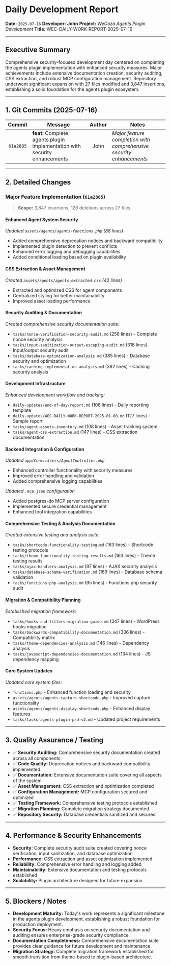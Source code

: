 # Daily Development Report

**Date:** `2025-07-16`
**Developer:** **John**
**Project:** *WeCoza Agents Plugin Development*
**Title:** WEC-DAILY-WORK-REPORT-2025-07-16

---

## Executive Summary

Comprehensive security-focused development day centered on completing the agents plugin implementation with enhanced security measures. Major achievements include extensive documentation creation, security auditing, CSS extraction, and robust MCP configuration management. Repository underwent significant expansion with 27 files modified and 3,847 insertions, establishing a solid foundation for the agents plugin ecosystem.

---

## 1. Git Commits (2025-07-16)

|   Commit  | Message                                         | Author | Notes                                                                  |
| :-------: | ----------------------------------------------- | :----: | ---------------------------------------------------------------------- |
| `61a2885` | **feat:** Complete agents plugin implementation with security enhancements |  John  | *Major feature completion with comprehensive security enhancements* |

---

## 2. Detailed Changes

### Major Feature Implementation (`61a2885`)

> **Scope:** 3,847 insertions, 126 deletions across 27 files

#### **Enhanced Agent System Security**

*Updated `assets/agents/agents-functions.php` (88 lines)*

* Added comprehensive deprecation notices and backward compatibility
* Implemented plugin detection to prevent conflicts
* Enhanced error logging and debugging capabilities
* Added conditional loading based on plugin availability

#### **CSS Extraction & Asset Management**

*Created `assets/agents/agents-extracted.css` (42 lines)*

* Extracted and optimized CSS for agent components
* Centralized styling for better maintainability
* Improved asset loading performance

#### **Security Auditing & Documentation**

*Created comprehensive security documentation suite:*

* `tasks/nonce-verification-security-audit.md` (256 lines) - Complete nonce security analysis
* `tasks/input-sanitization-output-escaping-audit.md` (318 lines) - Input/output security audit
* `tasks/database-optimization-analysis.md` (385 lines) - Database security and optimization
* `tasks/caching-implementation-analysis.md` (382 lines) - Caching security analysis

#### **Development Infrastructure**

*Enhanced development workflow and tracking:*

* `daily-updates/end-of-day-report.md` (108 lines) - Daily reporting template
* `daily-updates/WEC-DAILY-WORK-REPORT-2025-01-08.md` (127 lines) - Sample report
* `tasks/agent-assets-inventory.md` (108 lines) - Asset tracking system
* `tasks/agent-css-extraction.md` (147 lines) - CSS extraction documentation

#### **Backend Integration & Configuration**

*Updated `app/Controllers/AgentController.php`*

* Enhanced controller functionality with security measures
* Improved error handling and validation
* Added comprehensive logging capabilities

*Updated `.mcp.json` configuration*

* Added postgres-do MCP server configuration
* Implemented secure credential management
* Enhanced tool integration capabilities

#### **Comprehensive Testing & Analysis Documentation**

*Created extensive testing and analysis suite:*

* `tasks/shortcode-functionality-testing.md` (163 lines) - Shortcode testing protocols
* `tasks/theme-functionality-testing-results.md` (163 lines) - Theme testing results
* `tasks/ajax-handlers-analysis.md` (97 lines) - AJAX security analysis
* `tasks/database-schema-verification.md` (169 lines) - Database schema validation
* `tasks/functions-php-analysis.md` (95 lines) - Functions.php security audit

#### **Migration & Compatibility Planning**

*Established migration framework:*

* `tasks/hooks-and-filters-migration-guide.md` (347 lines) - WordPress hooks migration
* `tasks/backwards-compatibility-documentation.md` (336 lines) - Compatibility matrix
* `tasks/theme-dependencies-analysis.md` (146 lines) - Dependency analysis
* `tasks/javascript-dependencies-documentation.md` (134 lines) - JS dependency mapping

#### **Core System Updates**

*Updated core system files:*

* `functions.php` - Enhanced function loading and security
* `assets/agents/agents-capture-shortcode.php` - Improved capture functionality
* `assets/agents/agents-display-shortcode.php` - Enhanced display features
* `tasks/tasks-agents-plugin-prd-v2.md` - Updated project requirements

---

## 3. Quality Assurance / Testing

* ✅ **Security Auditing:** Comprehensive security documentation created across all components
* ✅ **Code Quality:** Deprecation notices and backward compatibility implemented
* ✅ **Documentation:** Extensive documentation suite covering all aspects of the system
* ✅ **Asset Management:** CSS extraction and optimization completed
* ✅ **Configuration Management:** MCP configuration secured and optimized
* ✅ **Testing Framework:** Comprehensive testing protocols established
* ✅ **Migration Planning:** Complete migration strategy documented
* ✅ **Repository Security:** Database credentials sanitized and secured

---

## 4. Performance & Security Enhancements

* **Security:** Complete security audit suite created covering nonce verification, input sanitization, and database optimization
* **Performance:** CSS extraction and asset optimization implemented
* **Reliability:** Comprehensive error handling and logging added
* **Maintainability:** Extensive documentation and testing protocols established
* **Scalability:** Plugin architecture designed for future expansion

---

## 5. Blockers / Notes

* **Development Maturity:** Today's work represents a significant milestone in the agents plugin development, establishing a robust foundation for production deployment.
* **Security Focus:** Heavy emphasis on security documentation and auditing ensures enterprise-grade security compliance.
* **Documentation Completeness:** Comprehensive documentation suite provides clear guidance for future development and maintenance.
* **Migration Strategy:** Complete migration framework established for smooth transition from theme-based to plugin-based architecture.
